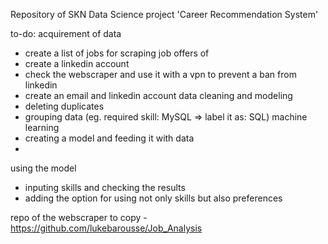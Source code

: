 Repository of SKN Data Science project 'Career Recommendation System'

to-do:
acquirement of data
- create a list of jobs for scraping job offers of
- create a linkedin account
- check the webscraper and use it with a vpn to prevent a ban from linkedin
- create an email and linkedin account
data cleaning and modeling
- deleting duplicates
- grouping data (eg. required skill: MySQL => label it as: SQL)
machine learning
- creating a model and feeding it with data
- 
using the model
- inputing skills and checking the results
- adding the option for using not only skills but also preferences



repo of the webscraper to copy - https://github.com/lukebarousse/Job_Analysis
